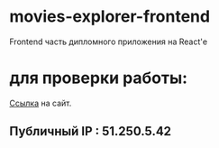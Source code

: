 # movies-explorer-frontend
Frontend часть дипломного приложения на React'е

# для проверки работы:
[Ссылка](https://murzin.ruslan.nomoredomains.rocks/) на сайт.

## Публичный IP : 51.250.5.42

